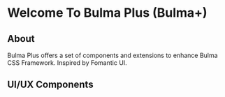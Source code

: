 # Welcome To Bulma Plus (Bulma+)

## About

Bulma Plus offers a set of components and extensions to enhance Bulma CSS Framework. Inspired by Fomantic UI.

## UI/UX Components
